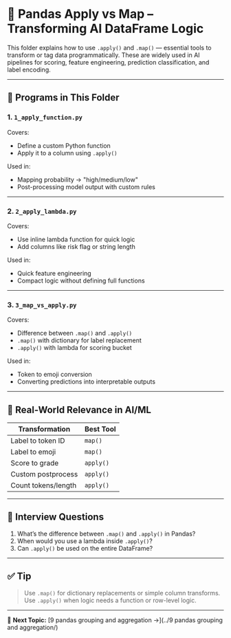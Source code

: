 # 🧠 Pandas Apply vs Map – Transforming AI DataFrame Logic

This folder explains how to use `.apply()` and `.map()` — essential tools to transform or tag data programmatically. These are widely used in AI pipelines for scoring, feature engineering, prediction classification, and label encoding.

---

## 📌 Programs in This Folder

### 1. `1_apply_function.py`

Covers:
- Define a custom Python function
- Apply it to a column using `.apply()`

Used in:
- Mapping probability → "high/medium/low"
- Post-processing model output with custom rules

---

### 2. `2_apply_lambda.py`

Covers:
- Use inline lambda function for quick logic
- Add columns like risk flag or string length

Used in:
- Quick feature engineering
- Compact logic without defining full functions

---

### 3. `3_map_vs_apply.py`

Covers:
- Difference between `.map()` and `.apply()`
- `.map()` with dictionary for label replacement
- `.apply()` with lambda for scoring bucket

Used in:
- Token to emoji conversion
- Converting predictions into interpretable outputs

---

## 🧠 Real-World Relevance in AI/ML

| Transformation     | Best Tool |
|--------------------|-----------|
| Label to token ID  | `map()`   |
| Label to emoji     | `map()`   |
| Score to grade     | `apply()` |
| Custom postprocess | `apply()` |
| Count tokens/length| `apply()` |

---

## 💬 Interview Questions

1. What’s the difference between `.map()` and `.apply()` in Pandas?
2. When would you use a lambda inside `.apply()`?
3. Can `.apply()` be used on the entire DataFrame?

---

## ✅ Tip

> Use `.map()` for dictionary replacements or simple column transforms.  
> Use `.apply()` when logic needs a function or row-level logic.

---

📁 **Next Topic:** [9 pandas grouping and aggregation →](../9 pandas grouping and aggregation/)